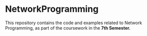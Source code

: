 # NetworkProgramming
This repository contains the code and examples related to Network Programming, as part of the coursework in the **7th Semester.**
